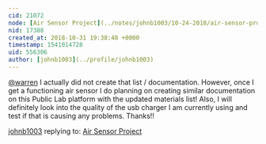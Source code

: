 ```yaml
---
cid: 21072
node: [Air Sensor Project](../notes/johnb1003/10-24-2018/air-sensor-project)
nid: 17388
created_at: 2018-10-31 19:38:48 +0000
timestamp: 1541014728
uid: 556306
author: [johnb1003](../profile/johnb1003)
---
```


[@warren](/profile/warren) I actually did not create that list / documentation. However, once I get a functioning air sensor I do planning on creating similar documentation on this Public Lab platform with the updated materials list! Also, I will definitely look into the quality of the usb charger I am currently using and test if that is causing any problems. Thanks!!

[johnb1003](../profile/johnb1003) replying to: [Air Sensor Project](../notes/johnb1003/10-24-2018/air-sensor-project)

